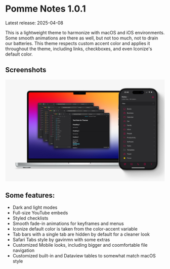 # Pomme Notes 1.0.1
Latest release: 2025-04-08

This is a lightweight theme to harmonize with macOS and iOS environments.
Some smooth animations are there as well, but not too much, not to drain our batteries.
This theme respects custom accent color and applies it throughout the theme, including links, checkboxes, and even Iconize's default color.

## Screenshots
![](https://github.com/MrParalloid/pomme-notes/blob/main/images/main.jpg)

## Some features:
- Dark and light modes
- Full-size YouTube embeds
- Styled checklists
- Smooth fade-in animations for keyframes and menus
- Iconize default color is taken from the color-accent variable
- Tab bars with a single tab are hidden by default for a cleaner look
- Safari Tabs style by gavinmn with some extras
- Customized Mobile looks, including bigger and coomfortable file navigation
- Customized built-in and Dataview tables to somewhat match macOS style
